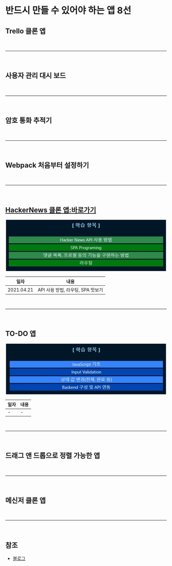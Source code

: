 # 반드시 만들 수 있어야 하는 앱 8선
## Trello 클론 앱

<br>
<hr>
<br>

## 사용자 관리 대시 보드

<br>
<hr>
<br>

## 암호 통화 추적기

<br>
<hr>
<br>

## Webpack 처음부터 설정하기

<br>
<hr>
<br>

## [HackerNews 클론 앱:바로가기](https://sis-hacker-news.netlify.app)
<div align=center>
<!-- 학습 항목 -->
<img src="./img/01.jpg" width=500>
<!-- 학습 이력 테이블 -->
<table>
    <thead>
        <th>일자</th>
        <th>내용</th>
    </thead>
    <tbody>
        <td>2021.04.21</td>
        <td>API 사용 방법, 라우팅, SPA 맛보기</td>
    </tbody>
</table>
</div>

<br>
<hr>
<br>

## TO-DO 앱
<div align=center>

<!-- 학습 항목 -->
<img src="./img/02.jpg" width=500>
<!-- 학습 이력 테이블 -->
<table>
    <thead>
        <th>일자</th>
        <th>내용</th>
    </thead>
    <tbody>
        <td>-</td>
        <td>-</td>
    </tbody>
</table>
</div>

<br>
<hr>
<br>

## 드래그 앤 드롭으로 정렬 가능한 앱

<br>
<hr>
<br>

## 메신저 클론 앱

<br>
<hr>
<br>

## 참조
- [블로그](https://tagilog.tistory.com/579)
